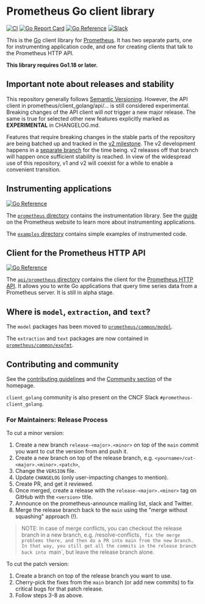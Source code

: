 # Prometheus Go client library

[![CI](https://github.com/prometheus/client_golang/actions/workflows/go.yml/badge.svg)](https://github.com/prometheus/client_golang/actions/workflows/ci.yml)
[![Go Report Card](https://goreportcard.com/badge/github.com/prometheus/client_golang)](https://goreportcard.com/report/github.com/prometheus/client_golang)
[![Go Reference](https://pkg.go.dev/badge/github.com/prometheus/client_golang.svg)](https://pkg.go.dev/github.com/prometheus/client_golang)
[![Slack](https://img.shields.io/badge/join%20slack-%23prometheus--client_golang-brightgreen.svg)](https://slack.cncf.io/)

This is the [Go](http://golang.org) client library for
[Prometheus](http://prometheus.io). It has two separate parts, one for
instrumenting application code, and one for creating clients that talk to the
Prometheus HTTP API.

__This library requires Go1.18 or later.__

## Important note about releases and stability

This repository generally follows [Semantic
Versioning](https://semver.org/). However, the API client in
prometheus/client_golang/api/… is still considered experimental. Breaking
changes of the API client will _not_ trigger a new major release. The same is
true for selected other new features explicitly marked as **EXPERIMENTAL** in
CHANGELOG.md.

Features that require breaking changes in the stable parts of the repository
are being batched up and tracked in the [v2
milestone](https://github.com/prometheus/client_golang/milestone/2). The v2
development happens in a [separate
branch](https://github.com/prometheus/client_golang/tree/dev-v2) for the time
being. v2 releases off that branch will happen once sufficient stability is
reached. In view of the widespread use of this repository, v1 and v2 will
coexist for a while to enable a convenient transition.

## Instrumenting applications

[![Go Reference](https://pkg.go.dev/badge/github.com/prometheus/client_golang/prometheus.svg)](https://pkg.go.dev/github.com/prometheus/client_golang/prometheus)

The
[`prometheus` directory](https://github.com/prometheus/client_golang/tree/main/prometheus)
contains the instrumentation library. See the
[guide](https://prometheus.io/docs/guides/go-application/) on the Prometheus
website to learn more about instrumenting applications.

The
[`examples` directory](https://github.com/prometheus/client_golang/tree/main/examples)
contains simple examples of instrumented code.

## Client for the Prometheus HTTP API

[![Go Reference](https://pkg.go.dev/badge/github.com/prometheus/client_golang/api.svg)](https://pkg.go.dev/github.com/prometheus/client_golang/api)

The
[`api/prometheus` directory](https://github.com/prometheus/client_golang/tree/main/api/prometheus)
contains the client for the
[Prometheus HTTP API](http://prometheus.io/docs/querying/api/). It allows you
to write Go applications that query time series data from a Prometheus
server. It is still in alpha stage.

## Where is `model`, `extraction`, and `text`?

The `model` packages has been moved to
[`prometheus/common/model`](https://github.com/prometheus/common/tree/main/model).

The `extraction` and `text` packages are now contained in
[`prometheus/common/expfmt`](https://github.com/prometheus/common/tree/main/expfmt).

## Contributing and community

See the [contributing guidelines](CONTRIBUTING.md) and the
[Community section](http://prometheus.io/community/) of the homepage.

`client_golang` community is also present on the CNCF Slack `#prometheus-client_golang`.

### For Maintainers: Release Process

To cut a minor version:

1. Create a new branch `release-<major>.<minor>` on top of the `main` commit you want to cut the version from and push it.
2. Create a new branch on top of the release branch, e.g. `<yourname>/cut-<major>.<minor>.<patch>`,
3. Change the `VERSION` file.
4. Update `CHANGELOG` (only user-impacting changes to mention).
5. Create PR, and get it reviewed.
6. Once merged, create a release with the `release-<major>.<minor>` tag on GitHub with the `<version>` title.
7. Announce on the prometheus-announce mailing list, slack and Twitter.
8. Merge the release branch back to the `main` using the "merge without squashing" approach (!).

> NOTE: In case of merge conflicts, you can checkout the release branch in a new branch, e.g. <yourname>/resolve-conflicts`, fix the merge problems there, and then do a PR into main from the new branch. In that way, you still get all the commits in the release branch back into `main`, but leave the release branch alone.

To cut the patch version:

1. Create a branch on top of the release branch you want to use.
2. Cherry-pick the fixes from the `main` branch (or add new commits) to fix critical bugs for that patch release.
3. Follow steps 3-8 as above.
